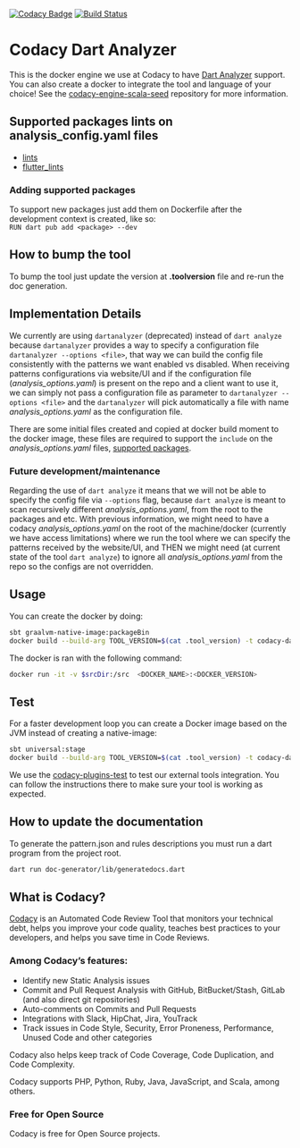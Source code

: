 
[![Codacy Badge](https://api.codacy.com/project/badge/Grade/c19f9b18251e4dc5bce89b0a70d0bc70)](https://app.codacy.com/gh/codacy/codacy-dartanalyzer?utm_source=github.com&utm_medium=referral&utm_content=codacy/codacy-dartanalyzer&utm_campaign=Badge_Grade_Settings)
[![Build Status](https://circleci.com/gh/codacy/codacy-dartanalyzer.svg?style=shield&circle-token=:circle-token)](https://circleci.com/gh/codacy/codacy-dartanalyzer)

# Codacy Dart Analyzer

This is the docker engine we use at Codacy to have [Dart Analyzer](https://github.com/dart-lang/sdk/tree/master/pkg/analyzer_cli#dartanalyzer) support.
You can also create a docker to integrate the tool and language of your choice!
See the [codacy-engine-scala-seed](https://github.com/codacy/codacy-engine-scala-seed) repository for more information.

## Supported packages lints on analysis_config.yaml files

* [lints](https://pub.dev/packages/lints)
* [flutter_lints](https://pub.dev/packages/flutter_lints)

### Adding supported packages 

To support new packages just add them on Dockerfile after the development context is created, like so:  
        `RUN dart pub add <package> --dev`

## How to bump the tool

To bump the tool just update the version at __.toolversion__ file and re-run the doc generation.

## Implementation Details

We currently are using `dartanalyzer` (deprecated) instead of `dart analyze` because `dartanalyzer` provides a way to specify
a configuration file `dartanalyzer --options <file>`, that way we can build the config file consistently with the patterns we want enabled vs disabled. 
When receiving patterns configurations via website/UI and if the configuration file (_analysis_options.yaml_) is present on the repo and a client want to use it, we can simply not pass a 
configuration file as parameter to `dartanalyzer --options <file>` and the `dartanalyzer` will pick automatically a file with name
_analysis_options.yaml_ as the configuration file.

There are some initial files created and copied at docker build moment to the docker image, these files are required to support the `include` on the _analysis_options.yaml_
files, [supported packages](#supported-packages-lints-on-analysis_configyaml-files).

### Future development/maintenance

Regarding the use of `dart analyze` it means that we will not be able to specify the config file via `--options` flag, because `dart analyze`
is meant to scan recursively different _analysis_options.yaml_, from the root to the packages and etc. With previous information, we might need 
to have a codacy _analysis_options.yaml_ on the root of the machine/docker (currently we have access limitations) where we run the tool where we can specify the 
patterns received by the website/UI, and THEN we might need (at current state of the tool `dart analyze`) to ignore all _analysis_options.yaml_ from the repo so the configs are not overridden.

## Usage

You can create the docker by doing:

```bash
sbt graalvm-native-image:packageBin
docker build --build-arg TOOL_VERSION=$(cat .tool_version) -t codacy-dartanalyzer .
```

The docker is ran with the following command:

```bash
docker run -it -v $srcDir:/src  <DOCKER_NAME>:<DOCKER_VERSION>
```

## Test

For a faster development loop you can create a Docker image based on the JVM instead of creating a native-image:

```bash
sbt universal:stage
docker build --build-arg TOOL_VERSION=$(cat .tool_version) -t codacy-dartanalyzer -f Dockerfile.dev .
```

We use the [codacy-plugins-test](https://github.com/codacy/codacy-plugins-test) to test our external tools integration.
You can follow the instructions there to make sure your tool is working as expected.

## How to update the documentation

To generate the pattern.json and rules descriptions you must run a dart program from the project root.

```bash
dart run doc-generator/lib/generatedocs.dart
```

## What is Codacy?

[Codacy](https://www.codacy.com/) is an Automated Code Review Tool that monitors your technical debt, helps you improve your code quality, teaches best practices to your developers, and helps you save time in Code Reviews.

### Among Codacy’s features:

 - Identify new Static Analysis issues
 - Commit and Pull Request Analysis with GitHub, BitBucket/Stash, GitLab (and also direct git repositories)
 - Auto-comments on Commits and Pull Requests
 - Integrations with Slack, HipChat, Jira, YouTrack
 - Track issues in Code Style, Security, Error Proneness, Performance, Unused Code and other categories

Codacy also helps keep track of Code Coverage, Code Duplication, and Code Complexity.

Codacy supports PHP, Python, Ruby, Java, JavaScript, and Scala, among others.

### Free for Open Source

Codacy is free for Open Source projects.
